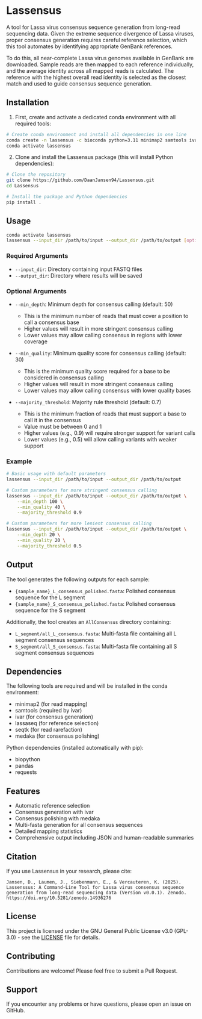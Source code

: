 # Lassensus
A tool for Lassa virus consensus sequence generation from long-read sequencing data. Given the extreme sequence divergence of Lassa viruses, proper consensus generation requires careful reference selection, which this tool automates by identifying appropriate GenBank references.

To do this, all near-complete Lassa virus genomes available in GenBank are downloaded. Sample reads are then mapped to each reference individually, and the average identity across all mapped reads is calculated. The reference with the highest overall read identity is selected as the closest match and used to guide consensus sequence generation.

## Installation

1. First, create and activate a dedicated conda environment with all required tools:
```bash
# Create conda environment and install all dependencies in one line
conda create -n lassensus -c bioconda python=3.11 minimap2 samtools ivar lassaseq seqtk medaka
conda activate lassensus
```

2. Clone and install the Lassensus package (this will install Python dependencies):

```bash
# Clone the repository
git clone https://github.com/DaanJansen94/Lassensus.git
cd Lassensus

# Install the package and Python dependencies
pip install .
```

## Usage

```bash
conda activate lassensus
lassensus --input_dir /path/to/input --output_dir /path/to/output [options]
```

### Required Arguments

- `--input_dir`: Directory containing input FASTQ files
- `--output_dir`: Directory where results will be saved

### Optional Arguments

- `--min_depth`: Minimum depth for consensus calling (default: 50)
  - This is the minimum number of reads that must cover a position to call a consensus base
  - Higher values will result in more stringent consensus calling
  - Lower values may allow calling consensus in regions with lower coverage

- `--min_quality`: Minimum quality score for consensus calling (default: 30)
  - This is the minimum quality score required for a base to be considered in consensus calling
  - Higher values will result in more stringent consensus calling
  - Lower values may allow calling consensus with lower quality bases

- `--majority_threshold`: Majority rule threshold (default: 0.7)
  - This is the minimum fraction of reads that must support a base to call it in the consensus
  - Value must be between 0 and 1
  - Higher values (e.g., 0.9) will require stronger support for variant calls
  - Lower values (e.g., 0.5) will allow calling variants with weaker support

### Example

```bash
# Basic usage with default parameters
lassensus --input_dir /path/to/input --output_dir /path/to/output

# Custom parameters for more stringent consensus calling
lassensus --input_dir /path/to/input --output_dir /path/to/output \
    --min_depth 100 \
    --min_quality 40 \
    --majority_threshold 0.9

# Custom parameters for more lenient consensus calling
lassensus --input_dir /path/to/input --output_dir /path/to/output \
    --min_depth 20 \
    --min_quality 20 \
    --majority_threshold 0.5
```

## Output

The tool generates the following outputs for each sample:
- `{sample_name}_L_consensus_polished.fasta`: Polished consensus sequence for the L segment
- `{sample_name}_S_consensus_polished.fasta`: Polished consensus sequence for the S segment

Additionally, the tool creates an `AllConsensus` directory containing:
- `L_segment/all_L_consensus.fasta`: Multi-fasta file containing all L segment consensus sequences
- `S_segment/all_S_consensus.fasta`: Multi-fasta file containing all S segment consensus sequences

## Dependencies

The following tools are required and will be installed in the conda environment:
- minimap2 (for read mapping)
- samtools (required by ivar)
- ivar (for consensus generation)
- lassaseq (for reference selection)
- seqtk (for read rarefaction)
- medaka (for consensus polishing)

Python dependencies (installed automatically with pip):
- biopython
- pandas
- requests

## Features

- Automatic reference selection
- Consensus generation with ivar
- Consensus polishing with medaka
- Multi-fasta generation for all consensus sequences
- Detailed mapping statistics
- Comprehensive output including JSON and human-readable summaries

## Citation

If you use Lassensus in your research, please cite:

```
Jansen, D., Laumen, J., Siebenmann, E., & Vercauteren, K. (2025). Lassenssus: A Command-Line Tool for Lassa virus consensus sequence generation from long-read sequencing data (Version v0.0.1). Zenodo. https://doi.org/10.5281/zenodo.14936276
```

## License

This project is licensed under the GNU General Public License v3.0 (GPL-3.0) - see the [LICENSE](LICENSE) file for details.

## Contributing

Contributions are welcome! Please feel free to submit a Pull Request.

## Support

If you encounter any problems or have questions, please open an issue on GitHub.
